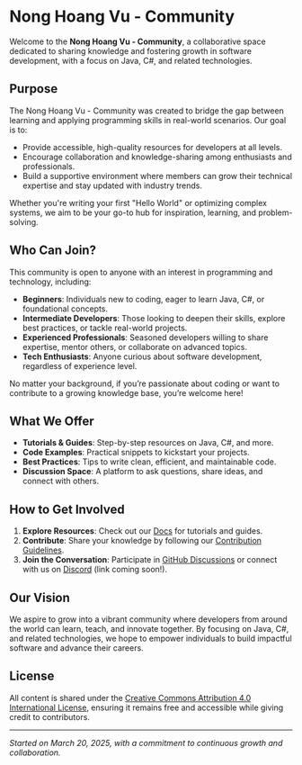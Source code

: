 # Nong Hoang Vu - Community

Welcome to the **Nong Hoang Vu - Community**, a collaborative space dedicated to sharing knowledge and fostering growth in software development, with a focus on Java, C#, and related technologies.

## Purpose

The Nong Hoang Vu - Community was created to bridge the gap between learning and applying programming skills in real-world scenarios. Our goal is to:
- Provide accessible, high-quality resources for developers at all levels.
- Encourage collaboration and knowledge-sharing among enthusiasts and professionals.
- Build a supportive environment where members can grow their technical expertise and stay updated with industry trends.

Whether you're writing your first "Hello World" or optimizing complex systems, we aim to be your go-to hub for inspiration, learning, and problem-solving.

## Who Can Join?

This community is open to anyone with an interest in programming and technology, including:
- **Beginners**: Individuals new to coding, eager to learn Java, C#, or foundational concepts.
- **Intermediate Developers**: Those looking to deepen their skills, explore best practices, or tackle real-world projects.
- **Experienced Professionals**: Seasoned developers willing to share expertise, mentor others, or collaborate on advanced topics.
- **Tech Enthusiasts**: Anyone curious about software development, regardless of experience level.

No matter your background, if you’re passionate about coding or want to contribute to a growing knowledge base, you’re welcome here!

## What We Offer

- **Tutorials & Guides**: Step-by-step resources on Java, C#, and more.
- **Code Examples**: Practical snippets to kickstart your projects.
- **Best Practices**: Tips to write clean, efficient, and maintainable code.
- **Discussion Space**: A platform to ask questions, share ideas, and connect with others.

## How to Get Involved

1. **Explore Resources**: Check out our [Docs](docs/) for tutorials and guides.
2. **Contribute**: Share your knowledge by following our [Contribution Guidelines](CONTRIBUTING.md).
3. **Join the Conversation**: Participate in [GitHub Discussions](https://github.com/NongHoangVu-Community/NongHoangVu-Community/discussions) or connect with us on [Discord](#) (link coming soon!).

## Our Vision

We aspire to grow into a vibrant community where developers from around the world can learn, teach, and innovate together. By focusing on Java, C#, and related technologies, we hope to empower individuals to build impactful software and advance their careers.

## License

All content is shared under the [Creative Commons Attribution 4.0 International License](https://creativecommons.org/licenses/by/4.0/), ensuring it remains free and accessible while giving credit to contributors.

---

*Started on March 20, 2025, with a commitment to continuous growth and collaboration.*
